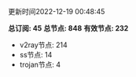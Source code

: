 更新时间2022-12-19 00:48:45

**总订阅: 45**
**总节点: 848**
**有效节点: 232**
- v2ray节点: 214
- ss节点: 14
- trojan节点: 4
